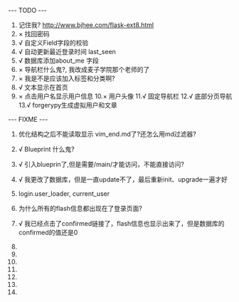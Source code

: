 --- TODO ---
1. 记住我? http://www.bjhee.com/flask-ext8.html
2. × 找回密码
3. √ 自定义Field字段的校验
4. √ 自动更新最近登录时间 last_seen
5. √ 数据库添加about_me 字段
6. × 导航栏什么鬼?, 我改成麦子学院那个老师的了
7. × 我是不是应该加入标签和分类啊?
8. √ 文本显示在首页
9. × 点击用户名显示用户信息
10.× 用户头像
11.√ 固定导航栏
12.√ 底部分页导航
13.√ forgerypy生成虚拟用户和文章




--- FIXME ---

1. 优化结构之后不能读取显示 vim_end.md了?还怎么用md过滤器?

2. √ Blueprint 什么鬼?

3. √ 引入blueprin了,但是需要/main/才能访问，不能直接访问?

4. √ 我更改了数据库，但是一直update不了，最后重新init、upgrade一遍才好

5. login.user_loader, current_user

6. 为什么所有的flash信息都出现在了登录页面?

7. √ 我已经点击了confirmed链接了，flash信息也显示出来了，但是数据库的confirmed的值还是0

8.
9.
10.
11.
12.
13.
14.
